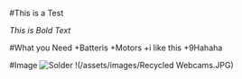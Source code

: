 #This is a Test 

_This is Bold Text_

#What you Need 
+Batteris
+Motors 
  +i like this 
  +9Hahaha 

#Image
![Solder](<img width="2160" height="3840" alt="image" src="https://github.com/user-attachments/assets/cf05bfd5-c28f-490a-8d90-7f78a44eb238" />
)
!(/assets/images/Recycled Webcams.JPG)
